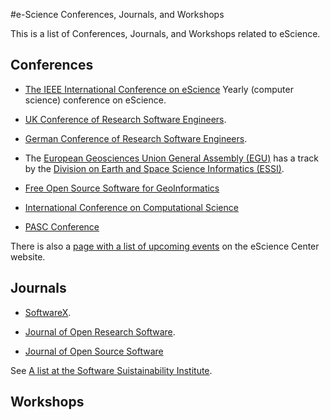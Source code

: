 #e-Science Conferences, Journals, and Workshops

This is a list of Conferences, Journals, and Workshops related to eScience.

## Conferences

* [The IEEE International Conference on eScience](https://escience-conference.org/) Yearly (computer science) conference on eScience.

* [UK Conference of Research Software Engineers](https://rsecon2022.society-rse.org/).

* [German Conference of Research Software Engineers](https://www.de-rse.org/en/conf2019/index.html).

* The [European Geosciences Union General Assembly (EGU)](http://www.egu.eu/) has a track by the [Division on Earth and Space Science Informatics (ESSI)](http://www.egu.eu/essi/home/).

* [Free Open Source Software for GeoInformatics](https://2019.foss4g.org/)

* [International Conference on Computational Science](https://www.iccs-meeting.org/iccs2019/)

* [PASC Conference](https://pasc19.pasc-conference.org)


There is also a [page with a list of upcoming events](https://www.esciencecenter.nl/events/) on the eScience Center website.

## Journals


* [SoftwareX](http://www.journals.elsevier.com/softwarex/).

* [Journal of Open Research Software](http://openresearchsoftware.metajnl.com/).

* [Journal of Open Source Software](https://joss.theoj.org)

See [A list at the Software Suistainability Institute](http://www.software.ac.uk/resources/guides/which-journals-should-i-publish-my-software).

## Workshops
